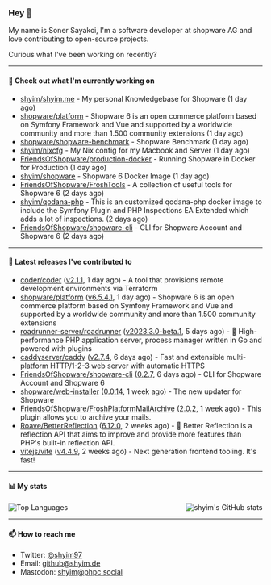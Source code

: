 ### Hey 👋

My name is Soner Sayakci, I'm a software developer at shopware AG and love contributing to open-source projects.

Curious what I've been working on recently?

---

#### 👷 Check out what I'm currently working on

- [shyim/shyim.me](https://github.com/shyim/shyim.me) - My personal Knowledgebase for Shopware (1 day ago)
- [shopware/platform](https://github.com/shopware/platform) - Shopware 6 is an open commerce platform based on Symfony Framework and Vue and supported by a worldwide community and more than 1.500 community extensions (1 day ago)
- [shopware/shopware-benchmark](https://github.com/shopware/shopware-benchmark) - Shopware Benchmark (1 day ago)
- [shyim/nixcfg](https://github.com/shyim/nixcfg) - My Nix config for my Macbook and Server (1 day ago)
- [FriendsOfShopware/production-docker](https://github.com/FriendsOfShopware/production-docker) - Running Shopware in Docker for Production (1 day ago)
- [shyim/shopware](https://github.com/shyim/shopware) - Shopware 6 Docker Image (1 day ago)
- [FriendsOfShopware/FroshTools](https://github.com/FriendsOfShopware/FroshTools) - A collection of useful tools for Shopware 6 (2 days ago)
- [shyim/qodana-php](https://github.com/shyim/qodana-php) - This is an customized qodana-php docker image to include the Symfony Plugin and PHP Inspections EA Extended which adds a lot of inspections. (2 days ago)
- [FriendsOfShopware/shopware-cli](https://github.com/FriendsOfShopware/shopware-cli) - CLI for Shopware Account and Shopware 6 (2 days ago)

---

#### 🔭 Latest releases I've contributed to

- [coder/coder](https://github.com/coder/coder) ([v2.1.1](https://github.com/coder/coder/releases/tag/v2.1.1), 1 day ago) - A tool that provisions remote development environments via Terraform
- [shopware/platform](https://github.com/shopware/platform) ([v6.5.4.1](https://github.com/shopware/platform/releases/tag/v6.5.4.1), 1 day ago) - Shopware 6 is an open commerce platform based on Symfony Framework and Vue and supported by a worldwide community and more than 1.500 community extensions
- [roadrunner-server/roadrunner](https://github.com/roadrunner-server/roadrunner) ([v2023.3.0-beta.1](https://github.com/roadrunner-server/roadrunner/releases/tag/v2023.3.0-beta.1), 5 days ago) - 🤯 High-performance PHP application server, process manager written in Go and powered with plugins
- [caddyserver/caddy](https://github.com/caddyserver/caddy) ([v2.7.4](https://github.com/caddyserver/caddy/releases/tag/v2.7.4), 6 days ago) - Fast and extensible multi-platform HTTP/1-2-3 web server with automatic HTTPS
- [FriendsOfShopware/shopware-cli](https://github.com/FriendsOfShopware/shopware-cli) ([0.2.7](https://github.com/FriendsOfShopware/shopware-cli/releases/tag/0.2.7), 6 days ago) - CLI for Shopware Account and Shopware 6
- [shopware/web-installer](https://github.com/shopware/web-installer) ([0.0.14](https://github.com/shopware/web-installer/releases/tag/0.0.14), 1 week ago) - The new updater for Shopware
- [FriendsOfShopware/FroshPlatformMailArchive](https://github.com/FriendsOfShopware/FroshPlatformMailArchive) ([2.0.2](https://github.com/FriendsOfShopware/FroshPlatformMailArchive/releases/tag/2.0.2), 1 week ago) - This plugin allows you to archive your mails.
- [Roave/BetterReflection](https://github.com/Roave/BetterReflection) ([6.12.0](https://github.com/Roave/BetterReflection/releases/tag/6.12.0), 2 weeks ago) - :crystal_ball: Better Reflection is a reflection API that aims to improve and provide more features than PHP&#39;s built-in reflection API.
- [vitejs/vite](https://github.com/vitejs/vite) ([v4.4.9](https://github.com/vitejs/vite/releases/tag/v4.4.9), 2 weeks ago) - Next generation frontend tooling. It&#39;s fast!

---

#### 📊 My stats

<img align="right" alt="shyim's GitHub stats" src="https://github-readme-stats.vercel.app/api?username=shyim&count_private=1&show_icons=true&" />

![Top Languages](https://github-readme-stats.vercel.app/api/top-langs/?username=shyim)

---

#### 📫 How to reach me

- Twitter: [@shyim97](https://twitter.com/shyim97)
- Email: [github@shyim.de](mailto://github@shyim.de)
- Mastodon: <a rel="me" href="https://phpc.social/@shyim">shyim@phpc.social</a>
